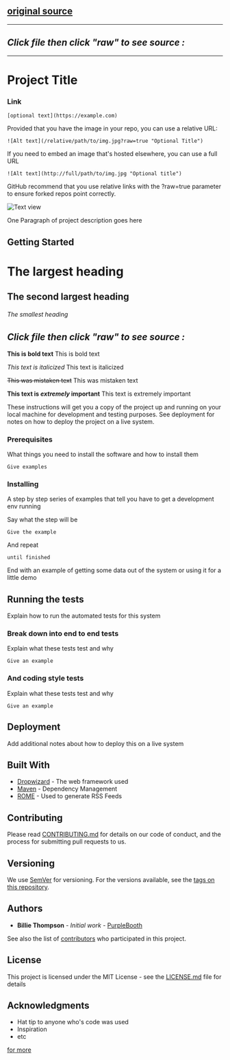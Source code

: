 ## [original source](https://gist.github.com/PurpleBooth/109311bb0361f32d87a2#project-title)
--------------------------------------------------------------

## *Click file then click "raw" to see source :*
--------------------------------------------------------------

# Project Title

### Link
```
[optional text](https://example.com)
```
Provided that you have the image in your repo, you can use a relative URL:
```
![Alt text](/relative/path/to/img.jpg?raw=true "Optional Title")
```
If you need to embed an image that's hosted elsewhere, you can use a full URL
```
![Alt text](http://full/path/to/img.jpg "Optional title")
```
GitHub recommend that you use relative links with the ?raw=true parameter to ensure forked repos point correctly.

![Text view](https://github.com/byrmcicek/README/blob/master/gitpic.PNG?raw=true)

One Paragraph of project description goes here

## Getting Started

# The largest heading
## The second largest heading
###### The smallest heading

## *Click file then click "raw" to see source :*

**This is bold text**	This is bold text

*This text is italicized*	This text is italicized

~~This was mistaken text~~	This was mistaken text

**This text is _extremely_ important**	This text is extremely important

These instructions will get you a copy of the project up and running on your local machine for development and testing purposes. See deployment for notes on how to deploy the project on a live system.

### Prerequisites

What things you need to install the software and how to install them

```
Give examples
```

### Installing

A step by step series of examples that tell you have to get a development env running

Say what the step will be

```
Give the example
```

And repeat

```
until finished
```

End with an example of getting some data out of the system or using it for a little demo

## Running the tests

Explain how to run the automated tests for this system

### Break down into end to end tests

Explain what these tests test and why

```
Give an example
```

### And coding style tests

Explain what these tests test and why

```
Give an example
```

## Deployment

Add additional notes about how to deploy this on a live system

## Built With

* [Dropwizard](http://www.dropwizard.io/1.0.2/docs/) - The web framework used
* [Maven](https://maven.apache.org/) - Dependency Management
* [ROME](https://rometools.github.io/rome/) - Used to generate RSS Feeds

## Contributing

Please read [CONTRIBUTING.md](https://gist.github.com/PurpleBooth/b24679402957c63ec426) for details on our code of conduct, and the process for submitting pull requests to us.

## Versioning

We use [SemVer](http://semver.org/) for versioning. For the versions available, see the [tags on this repository](https://github.com/your/project/tags). 

## Authors

* **Billie Thompson** - *Initial work* - [PurpleBooth](https://github.com/PurpleBooth)

See also the list of [contributors](https://github.com/your/project/contributors) who participated in this project.

## License

This project is licensed under the MIT License - see the [LICENSE.md](LICENSE.md) file for details

## Acknowledgments

* Hat tip to anyone who's code was used
* Inspiration
* etc

[for more](https://help.github.com/articles/basic-writing-and-formatting-syntax/)
